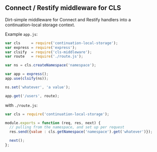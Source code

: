 ## Connect / Restify middleware for CLS

Dirt-simple middleware for Connect and Restify handlers into a
continuation-local storage context.

Example `app.js`:

```js
var cls     = require('continuation-local-storage');
var express = require('express');
var clsify  = require('cls-middleware');
var route   = require('./route.js');

var ns = cls.createNamespace('namespace');

var app = express();
app.use(clsify(ns));

ns.set('whatever', 'a value');

app.get('/users', route);
```

with `./route.js`:

```js
var cls = require('continuation-local-storage');

module.exports = function (req, res, next) {
  // pulling from the namespace, and set up per request
  res.send({value : cls.getNamespace('namespace').get('whatever')});

  next();
};
```
